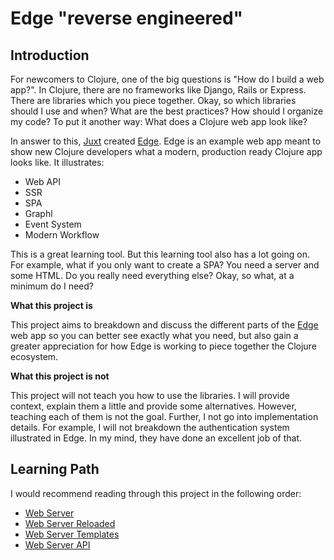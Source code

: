 # Edge "reverse engineered"

## Introduction

For newcomers to Clojure, one of the big questions is "How do I build a web app?". In Clojure, there are no frameworks like Django, Rails or Express. There are libraries which you piece together. Okay, so which libraries should I use and when? What are the best practices? How should I organize my code? To put it another way: What does a Clojure web app look like?

In answer to this, [Juxt](https://juxt.pro/index.html) created [Edge](https://github.com/juxt/edge). Edge is an example web app meant to show new Clojure developers what a modern, production ready Clojure app looks like. It illustrates:

* Web API
* SSR
* SPA
* Graphl
* Event System
* Modern Workflow

This is a great learning tool. But this learning tool also has a lot going on. For example, what if you only want to create a SPA? You need a server and some HTML. Do you really need everything else? Okay, so what, at a minimum do I need?

**What this project is**

This project aims to breakdown and discuss the different parts of the [Edge](https://github.com/juxt/edge) web app so you can better see exactly what you need, but also gain a greater appreciation for how Edge is working to piece together the Clojure ecosystem.

**What this project is not**

This project will not teach you how to use the libraries. I will provide context, explain them a little and provide some alternatives. However, teaching each of them is not the goal. Further, I not go into implementation details. For example, I will not breakdown the authentication system illustrated in Edge. In my mind, they have done an excellent job of that.

## Learning Path

I would recommend reading through this project in the following order:

* [Web Server](https://github.com/tkjone/reveng-edge/tree/master/web-server)
* [Web Server Reloaded](https://github.com/tkjone/reveng-edge/tree/master/web-server-reloaded)
* [Web Server Templates](https://github.com/tkjone/reveng-edge/tree/master/web-server-reloaded)
* [Web Server API](https://github.com/tkjone/reveng-edge/tree/master/web-server-api)
